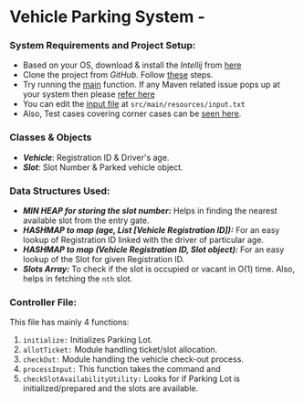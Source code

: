 # Vehicle Parking System -



### System Requirements and Project Setup:
 - Based on your OS, download & install the *Intellij* from [here](https://www.jetbrains.com/idea/download/#section=windows)
 - Clone the project from *GitHub*. Follow [these](https://www.jetbrains.com/help/idea/manage-projects-hosted-on-github.html#share-on-GitHub) steps.
 - Try running the [main](https://github.com/UjjwalPandey/Vehicle_Parking_System/blob/master/Parking_System/src/main/java/parking/Main.java) function. If any Maven related issue pops up at your system then please [refer here](https://www.jetbrains.com/help/idea/convert-a-regular-project-into-a-maven-project.html#develop_with_maven) 
 - You can edit the [input file](https://github.com/UjjwalPandey/Vehicle_Parking_System/blob/master/Parking_System/src/main/resources/input.txt) at `src/main/resources/input.txt`
 - Also, Test cases covering corner cases can be [seen here](https://github.com/UjjwalPandey/Vehicle_Parking_System/blob/master/Parking_System/src/test/java/parking/controller/ParkingLotControllerTest.java). 

### Classes & Objects
 - **_Vehicle_**: Registration ID & Driver's age.
 - **_Slot_**: Slot Number & Parked vehicle object.


### Data Structures Used:
 - ***MIN HEAP for storing the slot number:*** Helps in finding the nearest available slot from the entry gate.
 - ***HASHMAP to map (age, List [Vehicle Registration ID]):*** For an easy lookup of Registration ID linked with the driver of particular age. 
 - ***HASHMAP to map (Vehicle Registration ID, Slot object):*** For an easy lookup of the Slot for given Registration ID. 
 - ***Slots Array:*** To check if the slot is occupied or vacant in O(1) time. Also, helps in fetching the `nth` slot. 

### Controller File:
This file has mainly 4 functions:
1. `initialize:` Initializes Parking Lot.
2. `allotTicket:` Module handling ticket/slot allocation.
3. `checkOut:` Module handling the vehicle check-out process.
4. `processInput:` This function takes the command and 
5. `checkSlotAvailabilityUtility:` Looks for if Parking Lot is initialized/prepared and the slots are available.